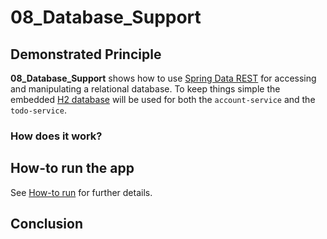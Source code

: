 # 08_Database_Support

## Demonstrated Principle

**08_Database_Support** shows how to use [Spring Data REST](https://projects.spring.io/spring-data-rest/) for accessing and manipulating a relational database. To keep things simple the embedded [H2 database](http://www.h2database.com/html/main.html) will be used for both the `account-service` and the `todo-service`.

### How does it work?

## How-to run the app

See [How-to run](HOW-TO-RUN.md) for further details.

## Conclusion
